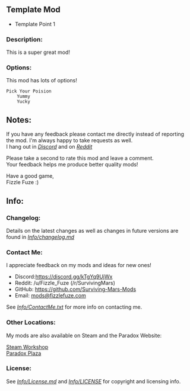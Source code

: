 ## Template Mod
 - Template Point 1

### Description:
This is a super great mod!

### Options:
This mod has lots of options!

    Pick Your Poision
        Yummy
        Yucky


## Notes:
If you have any feedback please contact me directly instead of reporting the mod. I'm always happy to take requests as well.<br>
I hang out in [*Discord*](https://discord.gg/kTgYq9UjWx) and on [*Reddit*](https://www.reddit.com/user/Fizzle_Fuze)

Please take a second to rate this mod and leave a comment.<br>
Your feedback helps me produce better quality mods!

Have a good game,<br>
Fizzle Fuze :)

## Info:

### Changelog:
 Details on the latest changes as well as changes in future versions are found in [*Info/changelog.md*](Info/changelog.md)

### Contact Me:
I appreciate feedback on my mods and ideas for new ones!
 - Discord:https://discord.gg/kTgYq9UjWx
 -  Reddit: /u/Fizzle_Fuze (/r/SurvivingMars)
 -  GitHub: https://github.com/Surviving-Mars-Mods
 -  Email: mods@fizzlefuze.com

See [*Info/ContactMe.txt*](Info/ContactMe.txt) for more info on contacting me. 

### Other Locations:
My mods are also available on Steam and the Paradox Website:

[Steam Workshop](https://steamcommunity.com/id/fizzle_fuze/myworkshopfiles/?appid=464920) <br>
[Paradox Plaza](https://mods.paradoxplaza.com/games/surviving_mars?search=Fizzle_Fuze&sortBy=best)


### License:
 See [*Info/License.md*](Info/license.md) and [*Info/LICENSE*](Info/LICENSE) for copyright and licensing info.

